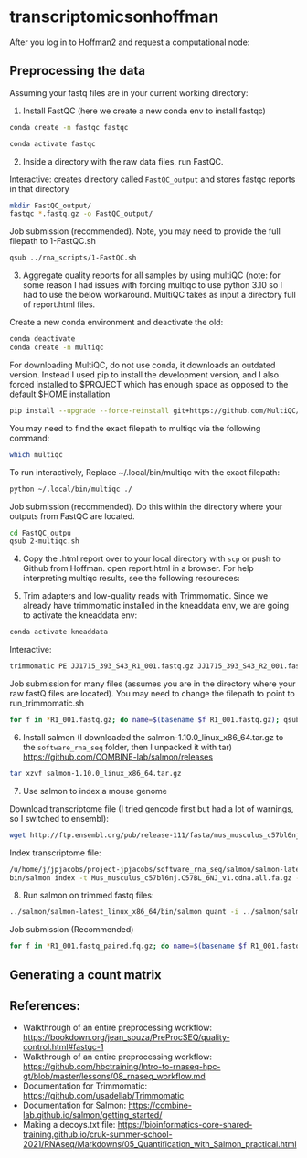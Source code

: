 # transcriptomicsonhoffman

After you log in to Hoffman2 and request a computational node: 

## Preprocessing the data 

Assuming your fastq files are in your current working directory:

1. Install FastQC (here we create a new conda env to install fastqc)
```bash
conda create -n fastqc fastqc
```

```bash
conda activate fastqc
```

2. Inside a directory with the raw data files, run FastQC. 

Interactive: creates directory called `FastQC_output` and stores fastqc reports in that directory
```bash
mkdir FastQC_output/
fastqc *.fastq.gz -o FastQC_output/
```

Job submission (recommended). Note, you may need to provide the full filepath to 1-FastQC.sh
```bash
qsub ../rna_scripts/1-FastQC.sh
```


3. Aggregate quality reports for all samples by using multiQC (note: for some reason I had issues with forcing multiqc to use python 3.10 so I had to use the below workaround. MultiQC takes as input a directory full of report.html files.

Create a new conda environment and deactivate the old: 
```bash
conda deactivate
conda create -n multiqc
```

For downloading MultiQC, do not use conda, it downloads an outdated version. Instead I used pip to install the development version, and I also forced installed to $PROJECT which has enough space as opposed to the default $HOME installation

```bash
pip install --upgrade --force-reinstall git+https://github.com/MultiQC/MultiQC.git -t /u/project/jpjacobs/jpjacobs/rna_seq/
```
You may need to find the exact filepath to multiqc via the following command:
```bash
which multiqc
```
To run interactively, Replace ~/.local/bin/multiqc with the exact filepath:
```bash
python ~/.local/bin/multiqc ./
``` 
Job submission (recommended). Do this within the directory where your outputs from FastQC are located.
```bash
cd FastQC_outpu
qsub 2-multiqc.sh
```

4. Copy the .html report over to your local directory with `scp` or push to Github from Hoffman. open report.html in a browser. For help interpreting multiqc results, see the following resoureces:

5. Trim adapters and low-quality reads with Trimmomatic. Since we already have trimmomatic installed in the kneaddata env, we are going to activate the kneaddata env:
```bash
conda activate kneaddata
```
Interactive:
```bash
trimmomatic PE JJ1715_393_S43_R1_001.fastq.gz JJ1715_393_S43_R2_001.fastq.gz output_forward_paired.fq.gz output_forward_unpaired.fq.gz output_reverse_paired.fq.gz output_reverse_unpaired.fq.gz ILLUMINACLIP:/u/home/j/jpjacobs/project-jpjacobs/software_rna_seq/Trimmomatic/trimmomatic-0.39/adapters/TruSeq3-PE.fa:2:30:10:2:True LEADING:3 TRAILING:3 MINLEN:36
```
Job submission for many files (assumes you are in the directory where your raw fastQ files are located). You may need to change the filepath to point to run_trimmomatic.sh
```bash
for f in *R1_001.fastq.gz; do name=$(basename $f R1_001.fastq.gz); qsub ../../../software_rna_seq/rna_scripts/3-trimmomatic.sh ${name}R1_001.fastq.gz ${name}R2_001.fastq.gz; done
```

6. Install salmon (I downloaded the salmon-1.10.0_linux_x86_64.tar.gz to the `software_rna_seq` folder, then I unpacked it with tar)
https://github.com/COMBINE-lab/salmon/releases
```bash
tar xzvf salmon-1.10.0_linux_x86_64.tar.gz
```

7. Use salmon to index a mouse genome

Download transcriptome file (I tried gencode first but had a lot of warnings, so I switched to ensembl): 
```bash
wget http://ftp.ensembl.org/pub/release-111/fasta/mus_musculus_c57bl6nj/cdna/Mus_musculus_c57bl6nj.C57BL_6NJ_v1.cdna.all.fa.gz

```
Index transcriptome file: 
```bash
/u/home/j/jpjacobs/project-jpjacobs/software_rna_seq/salmon/salmon-latest_linux_x86_64
bin/salmon index -t Mus_musculus_c57bl6nj.C57BL_6NJ_v1.cdna.all.fa.gz -i Mus_musculus_c57bl6nj_index -p 8

```

8. Run salmon on trimmed fastq files: 
```bash
../salmon/salmon-latest_linux_x86_64/bin/salmon quant -i ../salmon/salmon-latest_linux_x86_64/Mus_musculus_c57bl6nj_index -l A -1 output_JJ1715_393_S43_R1_001.fastq_paired.fq.gz -2 output_JJ1715_393_S43_R2_001.fastq_paired.fq.gz -p 8 --gcBias --validateMappings -o JJ1715_393_quant
```

Job submission (Recommended)
```bash
for f in *R1_001.fastq_paired.fq.gz; do name=$(basename $f R1_001.fastq_paired.fq.gz); qsub ../rna_scripts/salmon.sh ${name}R1_001.fastq_paired.fq.gz ${name}R2_001.fastq_paired.fq.gz; done
```



## Generating a count matrix 



## References: 
- Walkthrough of an entire preprocessing workflow: https://bookdown.org/jean_souza/PreProcSEQ/quality-control.html#fastqc-1 
- Walkthrough of an entire preprocessing workflow: https://github.com/hbctraining/Intro-to-rnaseq-hpc-gt/blob/master/lessons/08_rnaseq_workflow.md
- Documentation for Trimmomatic: https://github.com/usadellab/Trimmomatic 
- Documentation for Salmon: https://combine-lab.github.io/salmon/getting_started/
- Making a decoys.txt file: https://bioinformatics-core-shared-training.github.io/cruk-summer-school-2021/RNAseq/Markdowns/05_Quantification_with_Salmon_practical.html
